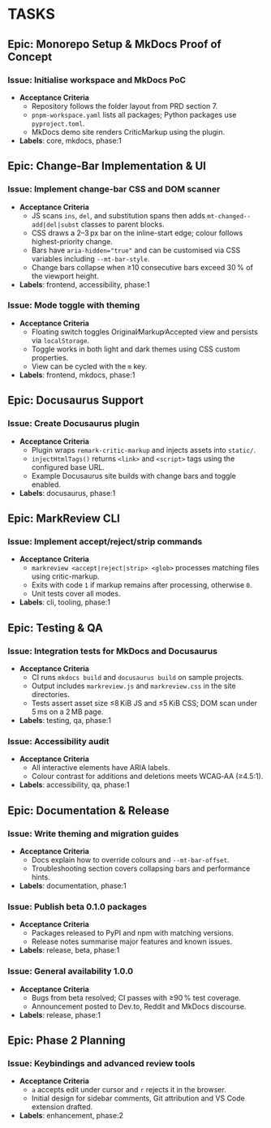 # TASKS

## Epic: Monorepo Setup & MkDocs Proof of Concept

### Issue: Initialise workspace and MkDocs PoC
- **Acceptance Criteria**
  - Repository follows the folder layout from PRD section 7.
  - `pnpm-workspace.yaml` lists all packages; Python packages use `pyproject.toml`.
  - MkDocs demo site renders CriticMarkup using the plugin.
- **Labels**: core, mkdocs, phase:1

## Epic: Change-Bar Implementation & UI

### Issue: Implement change-bar CSS and DOM scanner
- **Acceptance Criteria**
  - JS scans `ins`, `del`, and substitution spans then adds `mt-changed--add|del|subst` classes to parent blocks.
  - CSS draws a 2–3 px bar on the inline-start edge; colour follows highest-priority change.
  - Bars have `aria-hidden="true"` and can be customised via CSS variables including `--mt-bar-style`.
  - Change bars collapse when ≥10 consecutive bars exceed 30 % of the viewport height.
- **Labels**: frontend, accessibility, phase:1

### Issue: Mode toggle with theming
- **Acceptance Criteria**
  - Floating switch toggles Original∕Markup∕Accepted view and persists via `localStorage`.
  - Toggle works in both light and dark themes using CSS custom properties.
  - View can be cycled with the `m` key.
- **Labels**: frontend, mkdocs, phase:1

## Epic: Docusaurus Support

### Issue: Create Docusaurus plugin
- **Acceptance Criteria**
  - Plugin wraps `remark-critic-markup` and injects assets into `static/`.
  - `injectHtmlTags()` returns `<link>` and `<script>` tags using the configured base URL.
  - Example Docusaurus site builds with change bars and toggle enabled.
- **Labels**: docusaurus, phase:1

## Epic: MarkReview CLI

### Issue: Implement accept/reject/strip commands
- **Acceptance Criteria**
  - `markreview <accept|reject|strip> <glob>` processes matching files using critic-markup.
  - Exits with code `1` if markup remains after processing, otherwise `0`.
  - Unit tests cover all modes.
- **Labels**: cli, tooling, phase:1

## Epic: Testing & QA

### Issue: Integration tests for MkDocs and Docusaurus
- **Acceptance Criteria**
  - CI runs `mkdocs build` and `docusaurus build` on sample projects.
  - Output includes `markreview.js` and `markreview.css` in the site directories.
  - Tests assert asset size ≤8 KiB JS and ≤5 KiB CSS; DOM scan under 5 ms on a 2 MB page.
- **Labels**: testing, qa, phase:1

### Issue: Accessibility audit
- **Acceptance Criteria**
  - All interactive elements have ARIA labels.
  - Colour contrast for additions and deletions meets WCAG‑AA (≥4.5∶1).
- **Labels**: accessibility, qa, phase:1

## Epic: Documentation & Release

### Issue: Write theming and migration guides
- **Acceptance Criteria**
  - Docs explain how to override colours and `--mt-bar-offset`.
  - Troubleshooting section covers collapsing bars and performance hints.
- **Labels**: documentation, phase:1

### Issue: Publish beta 0.1.0 packages
- **Acceptance Criteria**
  - Packages released to PyPI and npm with matching versions.
  - Release notes summarise major features and known issues.
- **Labels**: release, beta, phase:1

### Issue: General availability 1.0.0
- **Acceptance Criteria**
  - Bugs from beta resolved; CI passes with ≥90 % test coverage.
  - Announcement posted to Dev.to, Reddit and MkDocs discourse.
- **Labels**: release, phase:1

## Epic: Phase 2 Planning

### Issue: Keybindings and advanced review tools
- **Acceptance Criteria**
  - `a` accepts edit under cursor and `r` rejects it in the browser.
  - Initial design for sidebar comments, Git attribution and VS Code extension drafted.
- **Labels**: enhancement, phase:2
